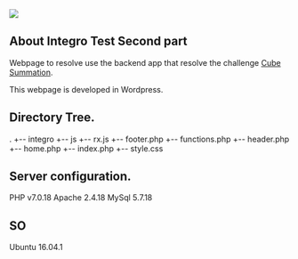 <img src="https://upload.wikimedia.org/wikipedia/commons/thumb/a/ae/WordPress.svg/1200px-WordPress.svg.png">

## About Integro Test Second part

Webpage to resolve use the backend app that resolve the challenge [Cube Summation](https://www.hackerrank.com/challenges/cube-summation).

This webpage is developed in Wordpress.

## Directory Tree.
.
+-- integro
    +-- js
        +-- rx.js
    +-- footer.php
    +-- functions.php
    +-- header.php
    +-- home.php
    +-- index.php
    +-- style.css

## Server configuration.

PHP v7.0.18
Apache 2.4.18
MySql 5.7.18

## SO 

Ubuntu 16.04.1

